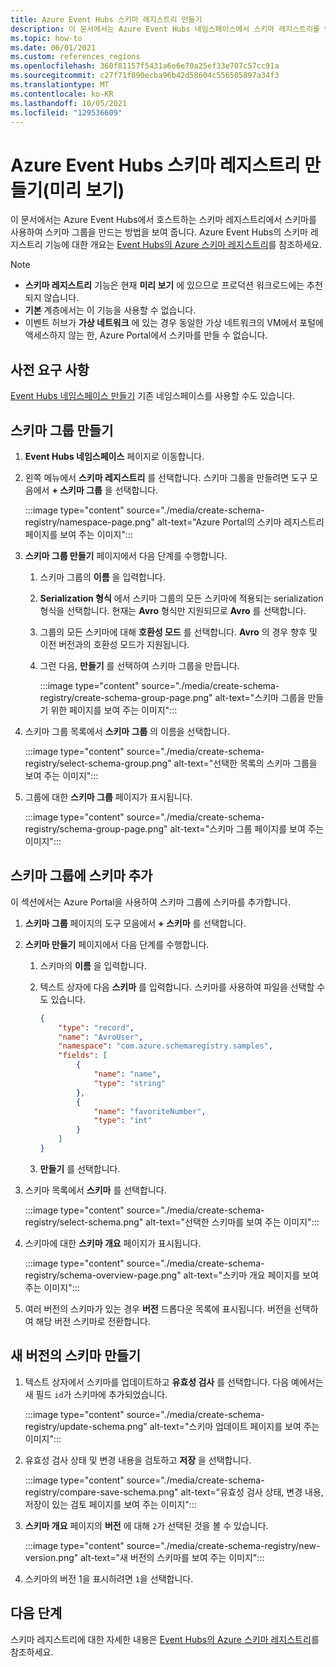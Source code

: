 ```yaml
---
title: Azure Event Hubs 스키마 레지스트리 만들기
description: 이 문서에서는 Azure Event Hubs 네임스페이스에서 스키마 레지스트리를 만드는 방법을 보여 줍니다.
ms.topic: how-to
ms.date: 06/01/2021
ms.custom: references_regions
ms.openlocfilehash: 360f81157f5431a6e6e70a25ef33e707c57cc91a
ms.sourcegitcommit: c27f71f890ecba96b42d58604c556505897a34f3
ms.translationtype: MT
ms.contentlocale: ko-KR
ms.lasthandoff: 10/05/2021
ms.locfileid: "129536609"
---
```

# <a name="create-an-azure-event-hubs-schema-registry--preview"></a>Azure Event Hubs 스키마 레지스트리 만들기(미리 보기)
이 문서에서는 Azure Event Hubs에서 호스트하는 스키마 레지스트리에서 스키마를 사용하여 스키마 그룹을 만드는 방법을 보여 줍니다. Azure Event Hubs의 스키마 레지스트리 기능에 대한 개요는 [Event Hubs의 Azure 스키마 레지스트리](schema-registry-overview.md)를 참조하세요.

> [!NOTE]
> - **스키마 레지스트리** 기능은 현재 **미리 보기** 에 있으므로 프로덕션 워크로드에는 추천되지 않습니다.
> - **기본** 계층에서는 이 기능을 사용할 수 없습니다.
> - 이벤트 허브가 **가상 네트워크** 에 있는 경우 동일한 가상 네트워크의 VM에서 포털에 액세스하지 않는 한, Azure Portal에서 스키마를 만들 수 없습니다. 

## <a name="prerequisites"></a>사전 요구 사항
[Event Hubs 네임스페이스 만들기](event-hubs-create.md#create-an-event-hubs-namespace) 기존 네임스페이스를 사용할 수도 있습니다. 

## <a name="create-a-schema-group"></a>스키마 그룹 만들기
1. **Event Hubs 네임스페이스** 페이지로 이동합니다. 
1. 왼쪽 메뉴에서 **스키마 레지스트리** 를 선택합니다. 스키마 그룹을 만들려면 도구 모음에서 **+ 스키마 그룹** 을 선택합니다. 

    :::image type="content" source="./media/create-schema-registry/namespace-page.png" alt-text="Azure Portal의 스키마 레지스트리 페이지를 보여 주는 이미지":::
1. **스키마 그룹 만들기** 페이지에서 다음 단계를 수행합니다.
    1. 스키마 그룹의 **이름** 을 입력합니다.
    1. **Serialization 형식** 에서 스키마 그룹의 모든 스키마에 적용되는 serialization 형식을 선택합니다. 현재는 **Avro** 형식만 지원되므로 **Avro** 를 선택합니다. 
    1. 그룹의 모든 스키마에 대해 **호환성 모드** 를 선택합니다. **Avro** 의 경우 향후 및 이전 버전과의 호환성 모드가 지원됩니다. 
    1. 그런 다음, **만들기** 를 선택하여 스키마 그룹을 만듭니다. 
    
        :::image type="content" source="./media/create-schema-registry/create-schema-group-page.png" alt-text="스키마 그룹을 만들기 위한 페이지를 보여 주는 이미지":::
1. 스키마 그룹 목록에서 **스키마 그룹** 의 이름을 선택합니다.

    :::image type="content" source="./media/create-schema-registry/select-schema-group.png" alt-text="선택한 목록의 스키마 그룹을 보여 주는 이미지":::    
1. 그룹에 대한 **스키마 그룹** 페이지가 표시됩니다.

    :::image type="content" source="./media/create-schema-registry/schema-group-page.png" alt-text="스키마 그룹 페이지를 보여 주는 이미지":::
    

## <a name="add-a-schema-to-the-schema-group"></a>스키마 그룹에 스키마 추가
이 섹션에서는 Azure Portal을 사용하여 스키마 그룹에 스키마를 추가합니다. 

1. **스키마 그룹** 페이지의 도구 모음에서 **+ 스키마** 를 선택합니다. 
1. **스키마 만들기** 페이지에서 다음 단계를 수행합니다.
    1. 스키마의 **이름** 을 입력합니다.
    1. 텍스트 상자에 다음 **스키마** 를 입력합니다. 스키마를 사용하여 파일을 선택할 수도 있습니다.
    
        ```json
        {
            "type": "record",
            "name": "AvroUser",
            "namespace": "com.azure.schemaregistry.samples",
            "fields": [
                {
                    "name": "name",
                    "type": "string"
                },
                {
                    "name": "favoriteNumber",
                    "type": "int"
                }
            ]
        }
        ```
    1. **만들기** 를 선택합니다. 
1. 스키마 목록에서 **스키마** 를 선택합니다. 

    :::image type="content" source="./media/create-schema-registry/select-schema.png" alt-text="선택한 스키마를 보여 주는 이미지":::
1. 스키마에 대한 **스키마 개요** 페이지가 표시됩니다. 

    :::image type="content" source="./media/create-schema-registry/schema-overview-page.png" alt-text="스키마 개요 페이지를 보여 주는 이미지":::    
1. 여러 버전의 스키마가 있는 경우 **버전** 드롭다운 목록에 표시됩니다. 버전을 선택하여 해당 버전 스키마로 전환합니다. 

## <a name="create-a-new-version-of-schema"></a>새 버전의 스키마 만들기

1. 텍스트 상자에서 스키마를 업데이트하고 **유효성 검사** 를 선택합니다. 다음 예에서는 새 필드 `id`가 스키마에 추가되었습니다. 

    :::image type="content" source="./media/create-schema-registry/update-schema.png" alt-text="스키마 업데이트 페이지를 보여 주는 이미지":::    
    
1. 유효성 검사 상태 및 변경 내용을 검토하고 **저장** 을 선택합니다. 

    :::image type="content" source="./media/create-schema-registry/compare-save-schema.png" alt-text="유효성 검사 상태, 변경 내용, 저장이 있는 검토 페이지를 보여 주는 이미지":::     
1. **스키마 개요** 페이지의 **버전** 에 대해 `2`가 선택된 것을 볼 수 있습니다. 

    :::image type="content" source="./media/create-schema-registry/new-version.png" alt-text="새 버전의 스키마를 보여 주는 이미지":::    
1. 스키마의 버전 1을 표시하려면 `1`을 선택합니다. 


## <a name="next-steps"></a>다음 단계
스키마 레지스트리에 대한 자세한 내용은 [Event Hubs의 Azure 스키마 레지스트리](schema-registry-overview.md)를 참조하세요.

